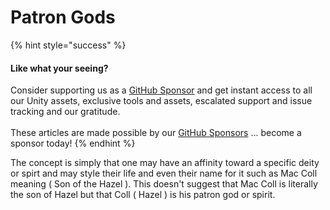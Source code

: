 # Patron Gods

{% hint style="success" %}
#### Like what your seeing?

Consider supporting us as a [GitHub Sponsor](../../../../company/concepts/become-a-sponsor.md) and get instant access to all our Unity assets, exclusive tools and assets, escalated support and issue tracking and our gratitude.\
\
These articles are made possible by our [GitHub Sponsors](https://github.com/sponsors/heathen-engineering) ... become a sponsor today!
{% endhint %}

The concept is simply that one may have an affinity toward a specific deity or spirt and may style their life and even their name for it such as Mac Coll meaning ( Son of the Hazel ). This doesn't suggest that Mac Coll is literally the son of Hazel but that Coll ( Hazel ) is his patron god or spirit.
